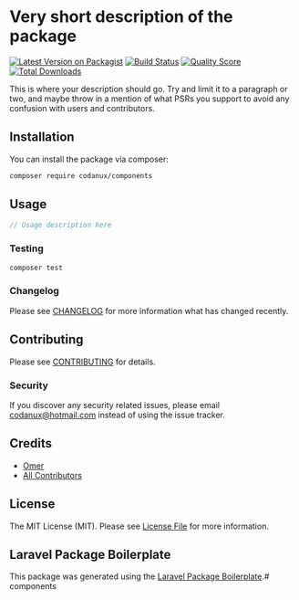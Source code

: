 # Very short description of the package

[![Latest Version on Packagist](https://img.shields.io/packagist/v/codanux/components.svg?style=flat-square)](https://packagist.org/packages/codanux/components)
[![Build Status](https://img.shields.io/travis/codanux/components/master.svg?style=flat-square)](https://travis-ci.org/codanux/components)
[![Quality Score](https://img.shields.io/scrutinizer/g/codanux/components.svg?style=flat-square)](https://scrutinizer-ci.com/g/codanux/components)
[![Total Downloads](https://img.shields.io/packagist/dt/codanux/components.svg?style=flat-square)](https://packagist.org/packages/codanux/components)

This is where your description should go. Try and limit it to a paragraph or two, and maybe throw in a mention of what PSRs you support to avoid any confusion with users and contributors.

## Installation

You can install the package via composer:

```bash
composer require codanux/components
```

## Usage

``` php
// Usage description here
```

### Testing

``` bash
composer test
```

### Changelog

Please see [CHANGELOG](CHANGELOG.md) for more information what has changed recently.

## Contributing

Please see [CONTRIBUTING](CONTRIBUTING.md) for details.

### Security

If you discover any security related issues, please email codanux@hotmail.com instead of using the issue tracker.

## Credits

- [Omer](https://github.com/codanux)
- [All Contributors](../../contributors)

## License

The MIT License (MIT). Please see [License File](LICENSE.md) for more information.

## Laravel Package Boilerplate

This package was generated using the [Laravel Package Boilerplate](https://laravelpackageboilerplate.com).# components
